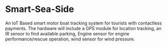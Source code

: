 # Smart-Sea-Side
An IoT Based smart motor boat tracking system for tourists with contactless payments. The hardware will include a GPS module  for location tracking, an IR sensor to find available parking, Engine sensor for engine performance/rescue operation, wind sensor for wind pressure.
